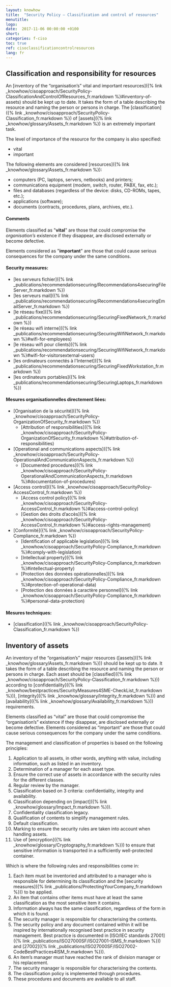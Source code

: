 ```yaml
---
layout: knowhow
title:  "Security Policy – Classification and control of resources"
menutitle:
logo:
date:  2017-11-06 00:00:00 +0100
short:
categories: f-ciso
toc: true
ref: cisoclassificationcontrolresources
lang: fr
---
```

## Classification and responsibility for resources
An [inventory of the “organisation’s” vital and important resources]({% link _knowhow/cisoapproach/SecurityPolicy-ClassificationAndControlOfResources_fr.markdown %}#inventory-of-assets) should be kept up to date. It takes the form of a table describing the resource and naming the person or persons in charge. The [classification]({% link _knowhow/cisoapproach/SecurityPolicy-Classification_fr.markdown %}) of [assets]({% link _knowhow/glossary/Assets_fr.markdown %}) is an extremely important task.

The level of importance of the resource for the company is also specified:

* vital
* important

The following elements are considered [resources]({% link _knowhow/glossary/Assets_fr.markdown %}):

* computers (PC, laptops, servers, netbooks) and printers;
* communications equipment (modem, switch, router, PABX, fax, etc.);
* files and databases (regardless of the device: disks, CD-ROMs, tapes, etc.);
* applications (software);
* documents (contracts, procedures, plans, archives, etc.).

#### Comments
Elements classified as "**vital**" are those that could compromise the *organisation’s* existence if they disappear, are disclosed externally or become defective.

Elements considered as "**important**" are those that could cause serious consequences for the company under the same conditions.

#### Security measures:

* [les serveurs fichier]({% link _publications/recommendationsecuring/Recommendations4securingFileServer_fr.markdown %})
* [les serveurs mail]({% link _publications/recommendationsecuring/Recommendations4securingEmailServer_fr.markdown %})
* [le réseau fixe]({% link _publications/recommendationsecuring/SecuringFixedNetwork_fr.markdown %})
* [le réseau wifi interne]({% link _publications/recommendationsecuring/SecuringWifiNetwork_fr.markdown %}#wifi-for-employees)
* [le réseau wifi pour clients]({% link _publications/recommendationsecuring/SecuringWifiNetwork_fr.markdown %}#wifi-for-visitorsexternal-users)
* [les ordinateurs connectés à l'Internet]({% link _publications/recommendationsecuring/SecuringFixedWorkstation_fr.markdown %})
* [les ordinateurs portables]({% link _publications/recommendationsecuring/SecuringLaptops_fr.markdown %})

#### Mesures organisationnelles directement liées:

* [Organisation de la sécurité]({% link _knowhow/cisoapproach/SecurityPolicy-OrganizationOfSecurity_fr.markdown %})
  * [Attribution of responsibilities]({% link _knowhow/cisoapproach/SecurityPolicy-OrganizationOfSecurity_fr.markdown %}#attribution-of-responsibilities)
* [Operational and communications aspects]({% link _knowhow/cisoapproach/SecurityPolicy-OperationalAndCommunicationAspects_fr.markdown %})
  * [Documented procedures]({% link _knowhow/cisoapproach/SecurityPolicy-OperationalAndCommunicationAspects_fr.markdown %}#documentation-of-procedures)
* [Access control]({% link _knowhow/cisoapproach/SecurityPolicy-AccessControl_fr.markdown %})
  * [Access control policy]({% link _knowhow/cisoapproach/SecurityPolicy-AccessControl_fr.markdown %}#access-control-policy)
  * [Gestion des droits d’accès]({% link _knowhow/cisoapproach/SecurityPolicy-AccessControl_fr.markdown %}#access-rights-management)
* [Conformité]({% link _knowhow/cisoapproach/SecurityPolicy-Compliance_fr.markdown %})
  * [Identification of applicable legislation]({% link _knowhow/cisoapproach/SecurityPolicy-Compliance_fr.markdown %}#comply-with-legislation)
  * [Intellectual property]({% link _knowhow/cisoapproach/SecurityPolicy-Compliance_fr.markdown %}#intellectual-property)
  * [Protection des données opérationnelles]({% link _knowhow/cisoapproach/SecurityPolicy-Compliance_fr.markdown %}#protection-of-operational-data)
  * [Protection des données à caractère personnel]({% link _knowhow/cisoapproach/SecurityPolicy-Compliance_fr.markdown %}#personal-data-protection)

#### Mesures techniques:

* [classification]({% link _knowhow/cisoapproach/SecurityPolicy-Classification_fr.markdown %})

## Inventory of assets

An inventory of the “organisation’s” major resources ([assets]({% link _knowhow/glossary/Assets_fr.markdown %})) should be kept up to date. It takes the form of a table describing the resource and naming the person or persons in charge. Each asset should be [classified]({% link _knowhow/cisoapproach/SecurityPolicy-Classification_fr.markdown %})) according to [confidentiality]({% link _knowhow/bestpractices/SecurityMeasures4SME-CheckList_fr.markdown %})), [integrity]({% link _knowhow/glossary/Integrity_fr.markdown %})) and [availability]({% link _knowhow/glossary/Availability_fr.markdown %})) requirements.

Elements classified as “vital” are those that could compromise the “organisation’s” existence if they disappear, are disclosed externally or become defective. Elements considered as “important” are those that could cause serious consequences for the company under the same conditions.

The management and classification of properties is based on the following principles:

1. Application to all assets, in other words, anything with value, including information, such as listed in an inventory.
2. Determination of a manager for each asset type.
3. Ensure the correct use of assets in accordance with the security rules for the different classes.
4. Regular review by the manager.
5. Classification based on 3 criteria: confidentiality, integrity and availability.
6. Classification depending on [impact]({% link _knowhow/glossary/Impact_fr.markdown %})).
7. Confidentiality classification legacy.
8. Qualification of contents to simplify management rules.
9. Default classification.
10. Marking to ensure the security rules are taken into account when handling assets.
11. Use of [encryption]({% link _knowhow/glossary/Cryptography_fr.markdown %})) to ensure that sensitive information is transported in a sufficiently well-protected container.

Which is where the following rules and responsibilities come in:

1. Each item must be inventoried and attributed to a manager who is responsible for determining its classification and the [security measures]({% link _publications/ProtectingYourCompany_fr.markdown %})) to be applied.
2. An item that contains other items must have at least the same classification as the most sensitive item it contains.
3. Information always has the same classification, regardless of the form in which it is found.
4. The security manager is responsible for characterising the contents.
5. The security policy and any document contained within it will be inspired by internationally recognised best practice in security management. Best practice is documented in [ISO/IEC standards 27001]({% link _publications/ISO27000SF/ISO27001-ISMS_fr.markdown %})) and [27002]({% link _publications/ISO27000SF/ISO27002-CodeBestPractices4ISM_fr.markdown %})).
6. An item’s manager must have reached the rank of division manager or his replacement.
7. The security manager is responsible for characterising the contents.
8. The classification policy is implemented through procedures.
9. These procedures and documents are available to all staff.
